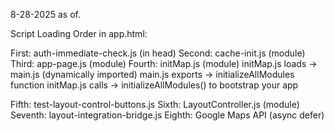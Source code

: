 8-28-2025 as of. 

Script Loading Order in app.html:

First: auth-immediate-check.js (in head)
Second: cache-init.js (module)
Third: app-page.js (module)
Fourth: initMap.js (module)
                initMap.js loads → main.js (dynamically imported)
                main.js exports → initializeAllModules function
                initMap.js calls → initializeAllModules() to bootstrap your app

Fifth: test-layout-control-buttons.js
Sixth: LayoutController.js (module)
Seventh: layout-integration-bridge.js
Eighth: Google Maps API (async defer)